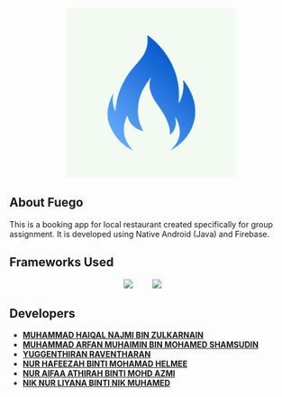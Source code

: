 <p align="center">
<img src="app\src\main/ic_fuego-playstore.png" width="300" alt="Fuego Logo">
</p>

## About Fuego

This is a booking app for local restaurant created specifically for group assignment. It is developed using Native Android (Java) and Firebase.

## Frameworks Used

<p align="center">
<img src="https://1000logos.net/wp-content/uploads/2020/09/Java-Logo.png" width="300" />
    &nbsp; &nbsp; &nbsp; &nbsp;
<img src="https://upload.wikimedia.org/wikipedia/commons/b/bd/Firebase_Logo.png" width="300" />
    &nbsp; &nbsp; &nbsp; &nbsp;
</p>

## Developers

- **[MUHAMMAD HAIQAL NAJMI BIN ZULKARNAIN](https://github.com/HaiqalNajmi)**
- **[MUHAMMAD ARFAN MUHAIMIN BIN MOHAMED SHAMSUDIN](https://github.com/muhdarfan)**
- **[YUGGENTHIRAN RAVENTHARAN]()**
- **[NUR HAFEEZAH BINTI MOHAMAD HELMEE]()**
- **[NUR AIFAA ATHIRAH BINTI MOHD AZMI]()**
- **[NIK NUR LIYANA BINTI NIK MUHAMED]()**
